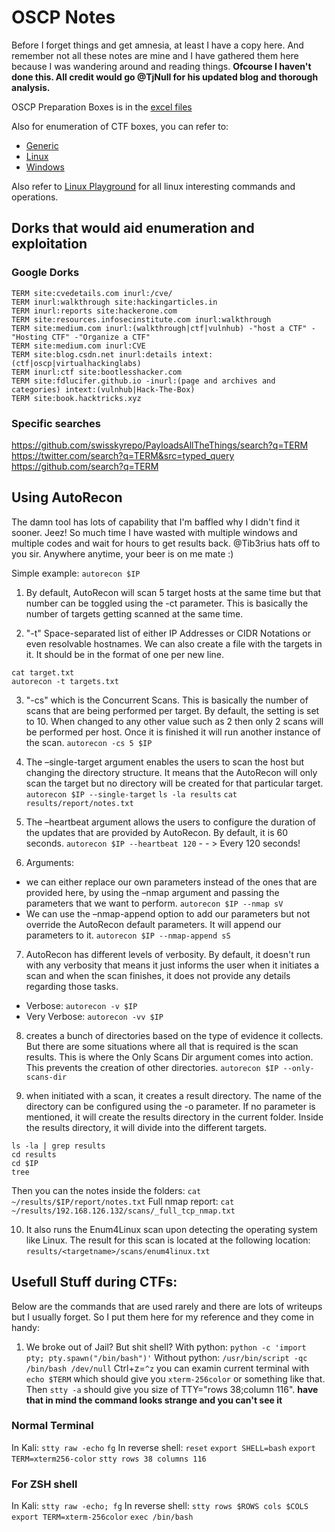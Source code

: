 # OSCP Notes

Before I forget things and get amnesia, at least I have a copy here. And remember not all these notes are mine and I have gathered them here because I was wandering around and reading things. **Ofcourse I haven't done this. All credit would go @TjNull for his updated blog and thorough analysis.**

OSCP Preparation Boxes is in the [excel files](/offensive/NetSecFocus%20Trophy%20Room.xlsx)

Also for enumeration of CTF boxes, you can refer to:

- [Generic](/offensive/enumeration.md)
- [Linux](/offensive/enumeration-linux.md)
- [Windows](/offensive/enumeration-windows.md)

Also refer to [Linux Playground](/offensive/linux-playground.md) for all linux interesting commands and operations.

## Dorks that would aid enumeration and exploitation

### Google Dorks

```
TERM site:cvedetails.com inurl:/cve/
TERM inurl:walkthrough site:hackingarticles.in
TERM inurl:reports site:hackerone.com
TERM site:resources.infosecinstitute.com inurl:walkthrough
TERM site:medium.com inurl:(walkthrough|ctf|vulnhub) -"host a CTF" -"Hosting CTF" -"Organize a CTF"
TERM site:medium.com inurl:CVE
TERM site:blog.csdn.net inurl:details intext:(ctf|oscp|virtualhackinglabs)
TERM inurl:ctf site:bootlesshacker.com
TERM site:fdlucifer.github.io -inurl:(page and archives and categories) intext:(vulnhub|Hack-The-Box)
TERM site:book.hacktricks.xyz
```

### Specific searches

<https://github.com/swisskyrepo/PayloadsAllTheThings/search?q=TERM><br>
<https://twitter.com/search?q=TERM&src=typed_query><br>
<https://github.com/search?q=TERM><br>

## Using AutoRecon

The damn tool has lots of capability that I'm baffled why I didn't find it sooner. Jeez! So much time I have wasted with multiple windows and multiple codes and wait for hours to get results back. @Tib3rius hats off to you sir. Anywhere anytime, your beer is on me mate :)

Simple example: `autorecon $IP`

1. By default, AutoRecon will scan 5 target hosts at the same time but that number can be toggled using the -ct parameter. This is basically the number of targets getting scanned at the same time.

2. "-t" Space-separated list of either IP Addresses or CIDR Notations or even resolvable hostnames. We can also create a file with the targets in it. It should be in the format of one per new line.

  ```
  cat target.txt
  autorecon -t targets.txt
  ```

3. "-cs" which is the Concurrent Scans. This is basically the number of scans that are being performed per target. By default, the setting is set to 10\. When changed to any other value such as 2 then only 2 scans will be performed per host. Once it is finished it will run another instance of the scan. `autorecon -cs 5 $IP`

4. The –single-target argument enables the users to scan the host but changing the directory structure. It means that the AutoRecon will only scan the target but no directory will be created for that particular target. `autorecon $IP --single-target` `ls -la results` `cat results/report/notes.txt`

5. The –heartbeat argument allows the users to configure the duration of the updates that are provided by AutoRecon. By default, it is 60 seconds. `autorecon $IP --heartbeat 120` - - > Every 120 seconds!

6. Arguments:

  - we can either replace our own parameters instead of the ones that are provided here, by using the –nmap argument and passing the parameters that we want to perform. `autorecon $IP --nmap sV`
  - We can use the –nmap-append option to add our parameters but not override the AutoRecon default parameters. It will append our parameters to it. `autorecon $IP --nmap-append sS`

7. AutoRecon has different levels of verbosity. By default, it doesn't run with any verbosity that means it just informs the user when it initiates a scan and when the scan finishes, it does not provide any details regarding those tasks.

  - Verbose: `autorecon -v $IP`
  - Very Verbose: `autorecon -vv $IP`

8. creates a bunch of directories based on the type of evidence it collects. But there are some situations where all that is required is the scan results. This is where the Only Scans Dir argument comes into action. This prevents the creation of other directories. `autorecon $IP --only-scans-dir`

9. when initiated with a scan, it creates a result directory. The name of the directory can be configured using the -o parameter. If no parameter is mentioned, it will create the results directory in the current folder. Inside the results directory, it will divide into the different targets.

  ```
  ls -la | grep results
  cd results
  cd $IP
  tree
  ```

  Then you can the notes inside the folders: `cat ~/results/$IP/report/notes.txt` Full nmap report: `cat ~/results/192.168.126.132/scans/_full_tcp_nmap.txt`

10. It also runs the Enum4Linux scan upon detecting the operating system like Linux. The result for this scan is located at the following location: `results/<targetname>/scans/enum4linux.txt`

## Usefull Stuff during CTFs:

Below are the commands that are used rarely and there are lots of writeups but I usually forget. So I put them here for my reference and they come in handy:

1. We broke out of Jail? But shit shell? With python: `python -c 'import pty; pty.spawn("/bin/bash")'` Without python: `/usr/bin/script -qc /bin/bash /dev/null` Ctrl+z=`^z` you can examin current terminal with `echo $TERM` which should give you `xterm-256color` or something like that. Then `stty -a` should give you size of TTY="rows 38;column 116". **have that in mind the command looks strange and you can't see it**

  ### Normal Terminal

  In Kali: `stty raw -echo` `fg` In reverse shell: `reset` `export SHELL=bash` `export TERM=xterm256-color` `stty rows 38 columns 116`

### For ZSH shell

In Kali: `stty raw -echo; fg` In reverse shell: `stty rows $ROWS cols $COLS` `export TERM=xterm-256color` `exec /bin/bash`
